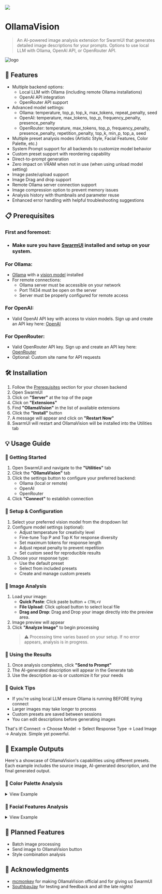 <a href="https://www.buymeacoffee.com/urabewe"><img src="https://img.buymeacoffee.com/button-api/?text=Buy me a coffee&emoji=☕&slug=urabewe&button_colour=5F7FFF&font_colour=ffffff&font_family=Bree&outline_colour=000000&coffee_colour=FFDD00" /></a>

# OllamaVision
> An AI-powered image analysis extension for SwarmUI that generates detailed image descriptions for your prompts. Options to use local LLM with Ollama, OpenAI API, or OpenRouter API.

![logo](https://github.com/user-attachments/assets/a39b87b2-e396-4cca-bae8-29041826d7e3)

## 🌟 Features
- Multiple backend options:
  - Local LLM with Ollama (including remote Ollama installations)
  - OpenAI API integration
  - OpenRouter API support
- Advanced model settings:
  - Ollama: temperature, top_p, top_k, max_tokens, repeat_penalty, seed
  - OpenAI: temperature, max_tokens, top_p, frequency_penalty, presence_penalty
  - OpenRouter: temperature, max_tokens, top_p, frequency_penalty, presence_penalty, repetition_penalty, top_k, min_p, top_a, seed
- Multiple preset analysis modes (Artistic Style, Facial Features, Color Palette, etc.)
- System Prompt support for all backends to customize model behavior
- Custom preset support with reordering capability
- Direct-to-prompt generation
- Zero impact on VRAM when not in use (when using unload model setting)
- Image paste/upload support
- Image Drag and drop support
- Remote Ollama server connection support
- Image compression option to prevent memory issues
- Analysis history with thumbnails and parameter reuse
- Enhanced error handling with helpful troubleshooting suggestions

## 📋 Prerequisites

### First and foremost:
- ### Make sure you have [SwarmUI](https://github.com/mcmonkeyprojects/SwarmUI) installed and setup on your system. 

### For Ollama:
- [Ollama](https://ollama.com/) with a [vision model](https://ollama.com/search?c=vision) installed
- For remote connections:
  - Ollama server must be accessible on your network
  - Port 11434 must be open on the server
  - Server must be properly configured for remote access

### For OpenAI:
- Valid OpenAI API key with access to vision models. Sign up and create an API key here: [OpenAI](https://openai.com/)

### For OpenRouter:
- Valid OpenRouter API key. Sign up and create an API key here: [OpenRouter](https://openrouter.ai/)
- Optional: Custom site name for API requests

## 🛠️ Installation
1. Follow the [Prerequisites](https://github.com/Urabewe/OllamaVision/blob/main/README.md#-prerequisites) section for your chosen backend
2. Open SwarmUI
3. Click on **"Server"** at the top of the page
4. Click on **"Extensions"**
5. Find **"OllamaVision"** in the list of available extensions
6. Click the **"Install"** button
7. A message will appear and click on **"Restart Now"**
8. SwarmUI will restart and OllamaVision will be installed into the Utilities tab

## 💡 Usage Guide

### 🚀 Getting Started
1. Open SwarmUI and navigate to the **"Utilities"** tab
2. Click the **"OllamaVision"** tab
3. Click the settings button to configure your preferred backend:
   - Ollama (local or remote)
   - OpenAI
   - OpenRouter
4. Click **"Connect"** to establish connection

### 🎯 Setup & Configuration
1. Select your preferred vision model from the dropdown list
2. Configure model settings (optional):
   - Adjust temperature for creativity level
   - Fine-tune Top P and Top K for response diversity
   - Set maximum tokens for response length
   - Adjust repeat penalty to prevent repetition
   - Set custom seed for reproducible results
3. Choose your response type:
   - Use the default preset
   - Select from included presets
   - Create and manage custom presets

### 📸 Image Analysis
1. Load your image:
   - **Quick Paste**: Click paste button + `CTRL+V`
   - **File Upload**: Click upload button to select local file
   - **Drag and Drop**: Drag and Drop your image directly into the preview area.
2. Image preview will appear
3. Click **"Analyze Image"** to begin processing
   > ⚠️ Processing time varies based on your setup. If no error appears, analysis is in progress.

### 🎨 Using the Results
1. Once analysis completes, click **"Send to Prompt"**
2. The AI-generated description will appear in the Generate tab
3. Use the description as-is or customize it for your needs

### 🔑 Quick Tips
- If you're using local LLM ensure Ollama is running BEFORE trying connect
- Larger images may take longer to process
- Custom presets are saved between sessions
- You can edit descriptions before generating images

That's it! Connect → Choose Model → Select Response Type → Load Image → Analyze. Simple yet powerful.

## 🎯 Example Outputs

Here's a showcase of OllamaVision's capabilities using different presets. Each example includes the source image, AI-generated description, and the final generated output.

### 🌈 Color Palette Analysis

<details>
<summary>View Example</summary>

#### Source Image
![Rainbow Umbrellas](https://github.com/user-attachments/assets/f70ea77f-6c72-42fb-8ba3-4c4b16e284f4)

#### AI-Generated Description
> This image features a vibrant array of rainbow-colored umbrellas suspended in the air, creating a visually stunning display against the backdrop of a clear blue sky. The color palette consists of:
> - Red
> - Orange
> - Yellow
> - Green
> - Blue
> - Purple
>
> Each umbrella is distinctly colored, with no discernible pattern. The umbrellas appear evenly spaced throughout the frame, creating a sense of harmony and balance within the composition.

#### Generated Result
![Generated Umbrellas](https://github.com/user-attachments/assets/0c8a872b-a584-4c5b-9102-d1aa15ae5747)
</details>

### 👤 Facial Features Analysis

<details>
<summary>View Example</summary>

#### Source Image
![Portrait](https://github.com/user-attachments/assets/c5949e86-a9ea-4e56-99fa-5de38fc64b84)

#### AI-Generated Description
> **Facial Characteristics:**
> - **Eyes:** Brown
> - **Eyebrows:** Thick and well-groomed
> - **Nose:** Straight and moderately sized
> - **Mouth:** Shaped like a smile with full teeth showing
> - **Chin:** Rounded in shape
> - **Skin tone:** Light brown
> - **Facial hair:** Well-groomed beard
> - **Hair color:** Brown
> - **Ears:** Small, located just below the jawline
> - **Distinguishing features:**
>   - Numerous freckles across face and neck
>   - 2 small moles under eyes

#### Generated Result
![Generated Portrait](https://github.com/user-attachments/assets/870048ff-8fb2-4b1b-9949-dfb190f495b1)
</details>

## 🔮 Planned Features
- Batch image processing
- Send image to OllamaVision button
- Style combination analysis

## 🙏 Acknowledgments
- [mcmonkey](https://github.com/mcmonkeyprojects) for making OllamaVision official and for giving us SwarmUI
- [SouthbayJay](https://civitai.com/user/SouthbayJay) for testing and feedback and all the late nights!
